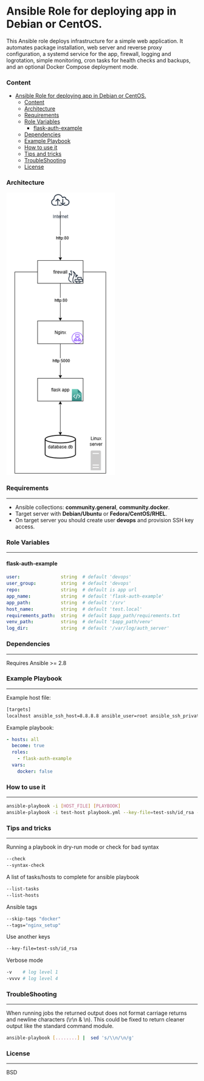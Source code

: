 Ansible Role for deploying app in Debian or CentOS.
=========

This Ansible role deploys infrastructure for a simple web application. It automates package installation, web server and reverse proxy configuration, a systemd service for the app, firewall, logging and logrotation, simple monitoring, cron tasks for health checks and backups, and an optional Docker Compose deployment mode.

### Content

- [Ansible Role for deploying app in Debian or CentOS.](#ansible-role-for-deploying-app-in-debian-or-centos)
    - [Content](#content)
    - [Architecture](#architecture)
    - [Requirements](#requirements)
    - [Role Variables](#role-variables)
      - [flask-auth-example](#flask-auth-example)
    - [Dependencies](#dependencies)
    - [Example Playbook](#example-playbook)
    - [How to use it](#how-to-use-it)
    - [Tips and tricks](#tips-and-tricks)
    - [TroubleShooting](#troubleshooting)
    - [License](#license)

### Architecture

![flask-app-architecture](flask-app-architecture.png)

### Requirements
------------

* Ansible collections: **community.general**, **community.docker**.
* Target server with **Debian/Ubuntu** or **Fedora/CentOS/RHEL**.
* On target server you should create user **devops** and provision SSH key access.

### Role Variables
--------------

#### flask-auth-example

```yml
user:               string  # default 'devops'
user_group:         string  # default 'devops'
repo:               string  # default is app url
app_name:           string  # default 'flask-auth-example'
app_path:           string  # default '/srv'
host_name:          string  # default 'test.local'
requirements_path:  string  # default $app_path/requirements.txt
venv_path:          string  # default '$app_path/venv'
log_dir:            string  # default '/var/log/auth_server'
```

### Dependencies
------------

Requires Ansible >= 2.8

### Example Playbook
----------------

Example host file:

```sh
[targets]
localhost ansible_ssh_host=8.8.8.8 ansible_user=root ansible_ssh_private_key_file=~/.ssh/id_rsa
```

Example playbook:

```yml
- hosts: all
  become: true
  roles:
    - flask-auth-example
  vars:
    docker: false
```

### How to use it
----------------

```sh
ansible-playbook -i [HOST_FILE] [PLAYBOOK]
ansible-playbook -i test-host playbook.yml --key-file=test-ssh/id_rsa --tags="package_install" --check
```

### Tips and tricks
----------------

Running a playbook in dry-run mode or check for bad syntax

```sh
--check
--syntax-check
```

A list of tasks/hosts to complete for ansible playbook

```sh
--list-tasks
--list-hosts
```

Ansible tags

```sh
--skip-tags "docker"
--tags="nginx_setup"
```

Use another keys

```sh
--key-file=test-ssh/id_rsa
```

Verbose mode

```sh
-v    # log level 1
-vvvv # log level 4
```


### TroubleShooting
----------------

When running jobs the returned output does not format carriage returns and newline characters (\r\n & \n).
This could be fixed to return cleaner output like the standard command module.

```sh
ansible-playbook [........] |  sed 's/\\n/\n/g'
```

### License
-------

BSD
